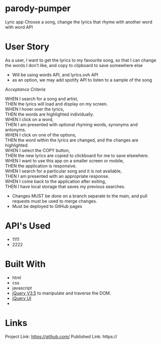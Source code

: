 # parody-pumper
Lyric app
Choose a song, change the lyrics that rhyme with another word with word API 

# User Story  
  
As a user, I want to get the lyrics to my favourite song, so that I can change the words I don’t like, and copy to clipboard to save somewhere else  
- Will be using words API, and lyrics.ovh API  
- as an option, we may add spotify API to listen to a sample of the song  
  
*Acceptance Criteria*
  
WHEN I search for a song and artist,  
THEN the lyrics will load and display on my screen.  
WHEN I hover over the lyrics,  
THEN the words are highlighted individually.  
WHEN I click on a word,  
THEN I am presented with optional rhyming words, synonyms and antonyms.  
WHEN I click on one of the options,  
THEN the word within the lyrics are changed, and the changes are highlighted.  
WHEN I select the COPY button,  
THEN the new lyrics are copied to clickboard for me to save elsewhere.  
WHEN I want to use this app on a smaller screen or mobile,  
THEN the application is responsive.  
WHEN I search for a particular song and it is not available,  
THEN I am presented with an appropriate response.  
WHEN I come back to the application after exiting,  
THEN I have local storage that saves my previous searches.  
  
- Changes MUST be done on a branch separate to the main, and pull requests must be used to merge changes.  
- Must be deployed to GitHub pages  
  
# API's Used  
* 1111  
* 2222  

# Built With  
* html  
* css  
* javascript  
* [jQuery V3.5](https://api.jquery.com/) to manipulate and traverse the DOM.  
* [jQuery UI](https://jqueryui.com/)  
* 
  
# Links
Project Link: https://github.com/
Published Link: https://
